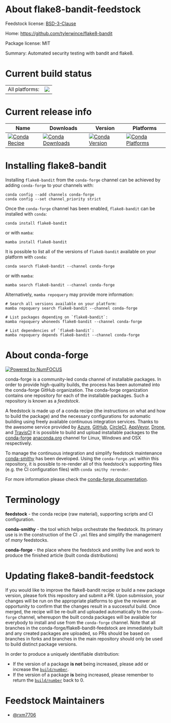 About flake8-bandit-feedstock
=============================

Feedstock license: [BSD-3-Clause](https://github.com/conda-forge/flake8-bandit-feedstock/blob/main/LICENSE.txt)

Home: https://github.com/tylerwince/flake8-bandit

Package license: MIT

Summary: Automated security testing with bandit and flake8.

Current build status
====================


<table><tr><td>All platforms:</td>
    <td>
      <a href="https://dev.azure.com/conda-forge/feedstock-builds/_build/latest?definitionId=20873&branchName=main">
        <img src="https://dev.azure.com/conda-forge/feedstock-builds/_apis/build/status/flake8-bandit-feedstock?branchName=main">
      </a>
    </td>
  </tr>
</table>

Current release info
====================

| Name | Downloads | Version | Platforms |
| --- | --- | --- | --- |
| [![Conda Recipe](https://img.shields.io/badge/recipe-flake8--bandit-green.svg)](https://anaconda.org/conda-forge/flake8-bandit) | [![Conda Downloads](https://img.shields.io/conda/dn/conda-forge/flake8-bandit.svg)](https://anaconda.org/conda-forge/flake8-bandit) | [![Conda Version](https://img.shields.io/conda/vn/conda-forge/flake8-bandit.svg)](https://anaconda.org/conda-forge/flake8-bandit) | [![Conda Platforms](https://img.shields.io/conda/pn/conda-forge/flake8-bandit.svg)](https://anaconda.org/conda-forge/flake8-bandit) |

Installing flake8-bandit
========================

Installing `flake8-bandit` from the `conda-forge` channel can be achieved by adding `conda-forge` to your channels with:

```
conda config --add channels conda-forge
conda config --set channel_priority strict
```

Once the `conda-forge` channel has been enabled, `flake8-bandit` can be installed with `conda`:

```
conda install flake8-bandit
```

or with `mamba`:

```
mamba install flake8-bandit
```

It is possible to list all of the versions of `flake8-bandit` available on your platform with `conda`:

```
conda search flake8-bandit --channel conda-forge
```

or with `mamba`:

```
mamba search flake8-bandit --channel conda-forge
```

Alternatively, `mamba repoquery` may provide more information:

```
# Search all versions available on your platform:
mamba repoquery search flake8-bandit --channel conda-forge

# List packages depending on `flake8-bandit`:
mamba repoquery whoneeds flake8-bandit --channel conda-forge

# List dependencies of `flake8-bandit`:
mamba repoquery depends flake8-bandit --channel conda-forge
```


About conda-forge
=================

[![Powered by
NumFOCUS](https://img.shields.io/badge/powered%20by-NumFOCUS-orange.svg?style=flat&colorA=E1523D&colorB=007D8A)](https://numfocus.org)

conda-forge is a community-led conda channel of installable packages.
In order to provide high-quality builds, the process has been automated into the
conda-forge GitHub organization. The conda-forge organization contains one repository
for each of the installable packages. Such a repository is known as a *feedstock*.

A feedstock is made up of a conda recipe (the instructions on what and how to build
the package) and the necessary configurations for automatic building using freely
available continuous integration services. Thanks to the awesome service provided by
[Azure](https://azure.microsoft.com/en-us/services/devops/), [GitHub](https://github.com/),
[CircleCI](https://circleci.com/), [AppVeyor](https://www.appveyor.com/),
[Drone](https://cloud.drone.io/welcome), and [TravisCI](https://travis-ci.com/)
it is possible to build and upload installable packages to the
[conda-forge](https://anaconda.org/conda-forge) [anaconda.org](https://anaconda.org/)
channel for Linux, Windows and OSX respectively.

To manage the continuous integration and simplify feedstock maintenance
[conda-smithy](https://github.com/conda-forge/conda-smithy) has been developed.
Using the ``conda-forge.yml`` within this repository, it is possible to re-render all of
this feedstock's supporting files (e.g. the CI configuration files) with ``conda smithy rerender``.

For more information please check the [conda-forge documentation](https://conda-forge.org/docs/).

Terminology
===========

**feedstock** - the conda recipe (raw material), supporting scripts and CI configuration.

**conda-smithy** - the tool which helps orchestrate the feedstock.
                   Its primary use is in the construction of the CI ``.yml`` files
                   and simplify the management of *many* feedstocks.

**conda-forge** - the place where the feedstock and smithy live and work to
                  produce the finished article (built conda distributions)


Updating flake8-bandit-feedstock
================================

If you would like to improve the flake8-bandit recipe or build a new
package version, please fork this repository and submit a PR. Upon submission,
your changes will be run on the appropriate platforms to give the reviewer an
opportunity to confirm that the changes result in a successful build. Once
merged, the recipe will be re-built and uploaded automatically to the
`conda-forge` channel, whereupon the built conda packages will be available for
everybody to install and use from the `conda-forge` channel.
Note that all branches in the conda-forge/flake8-bandit-feedstock are
immediately built and any created packages are uploaded, so PRs should be based
on branches in forks and branches in the main repository should only be used to
build distinct package versions.

In order to produce a uniquely identifiable distribution:
 * If the version of a package **is not** being increased, please add or increase
   the [``build/number``](https://docs.conda.io/projects/conda-build/en/latest/resources/define-metadata.html#build-number-and-string).
 * If the version of a package **is** being increased, please remember to return
   the [``build/number``](https://docs.conda.io/projects/conda-build/en/latest/resources/define-metadata.html#build-number-and-string)
   back to 0.

Feedstock Maintainers
=====================

* [@rxm7706](https://github.com/rxm7706/)

